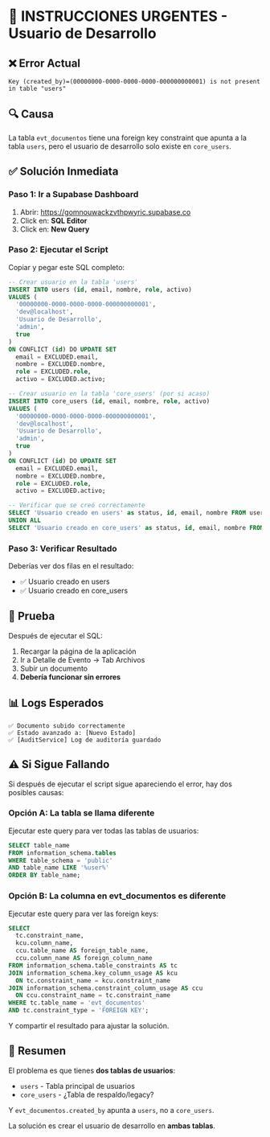 # 🚨 INSTRUCCIONES URGENTES - Usuario de Desarrollo

## ❌ Error Actual

```
Key (created_by)=(00000000-0000-0000-0000-000000000001) is not present in table "users"
```

## 🔍 Causa

La tabla `evt_documentos` tiene una foreign key constraint que apunta a la tabla `users`, pero el usuario de desarrollo solo existe en `core_users`.

## ✅ Solución Inmediata

### Paso 1: Ir a Supabase Dashboard

1. Abrir: https://gomnouwackzvthpwyric.supabase.co
2. Click en: **SQL Editor**
3. Click en: **New Query**

### Paso 2: Ejecutar el Script

Copiar y pegar este SQL completo:

```sql
-- Crear usuario en la tabla 'users'
INSERT INTO users (id, email, nombre, role, activo)
VALUES (
  '00000000-0000-0000-0000-000000000001',
  'dev@localhost',
  'Usuario de Desarrollo',
  'admin',
  true
)
ON CONFLICT (id) DO UPDATE SET
  email = EXCLUDED.email,
  nombre = EXCLUDED.nombre,
  role = EXCLUDED.role,
  activo = EXCLUDED.activo;

-- Crear usuario en la tabla 'core_users' (por si acaso)
INSERT INTO core_users (id, email, nombre, role, activo)
VALUES (
  '00000000-0000-0000-0000-000000000001',
  'dev@localhost',
  'Usuario de Desarrollo',
  'admin',
  true
)
ON CONFLICT (id) DO UPDATE SET
  email = EXCLUDED.email,
  nombre = EXCLUDED.nombre,
  role = EXCLUDED.role,
  activo = EXCLUDED.activo;

-- Verificar que se creó correctamente
SELECT 'Usuario creado en users' as status, id, email, nombre FROM users WHERE id = '00000000-0000-0000-0000-000000000001'
UNION ALL
SELECT 'Usuario creado en core_users' as status, id, email, nombre FROM core_users WHERE id = '00000000-0000-0000-0000-000000000001';
```

### Paso 3: Verificar Resultado

Deberías ver dos filas en el resultado:
- ✅ Usuario creado en users
- ✅ Usuario creado en core_users

## 🧪 Prueba

Después de ejecutar el SQL:

1. Recargar la página de la aplicación
2. Ir a Detalle de Evento → Tab Archivos
3. Subir un documento
4. **Debería funcionar sin errores**

## 📊 Logs Esperados

```
✅ Documento subido correctamente
✅ Estado avanzado a: [Nuevo Estado]
✅ [AuditService] Log de auditoría guardado
```

## ⚠️ Si Sigue Fallando

Si después de ejecutar el script sigue apareciendo el error, hay dos posibles causas:

### Opción A: La tabla se llama diferente

Ejecutar este query para ver todas las tablas de usuarios:

```sql
SELECT table_name
FROM information_schema.tables
WHERE table_schema = 'public'
AND table_name LIKE '%user%'
ORDER BY table_name;
```

### Opción B: La columna en evt_documentos es diferente

Ejecutar este query para ver las foreign keys:

```sql
SELECT
  tc.constraint_name,
  kcu.column_name,
  ccu.table_name AS foreign_table_name,
  ccu.column_name AS foreign_column_name
FROM information_schema.table_constraints AS tc
JOIN information_schema.key_column_usage AS kcu
  ON tc.constraint_name = kcu.constraint_name
JOIN information_schema.constraint_column_usage AS ccu
  ON ccu.constraint_name = tc.constraint_name
WHERE tc.table_name = 'evt_documentos'
AND tc.constraint_type = 'FOREIGN KEY';
```

Y compartir el resultado para ajustar la solución.

## 📝 Resumen

El problema es que tienes **dos tablas de usuarios**:
- `users` - Tabla principal de usuarios
- `core_users` - ¿Tabla de respaldo/legacy?

Y `evt_documentos.created_by` apunta a `users`, no a `core_users`.

La solución es crear el usuario de desarrollo en **ambas tablas**.
